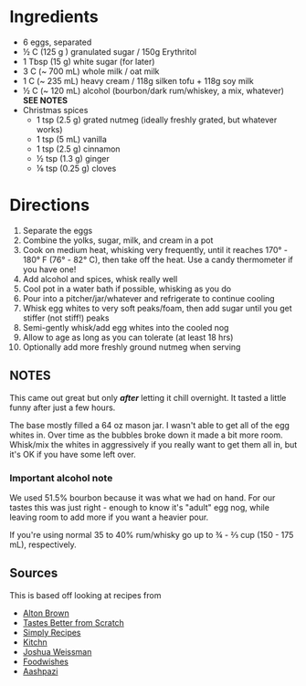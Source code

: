 # Ingredients

- 6 eggs, separated
- ½ C (125 g ) granulated sugar / 150g Erythritol	
- 1 Tbsp (15 g) white sugar (for later)
- 3 C (~ 700 mL) whole milk / oat milk
- 1 C (~ 235 mL) heavy cream / 118g silken tofu + 118g soy milk
- ½ C (~ 120 mL) alcohol (bourbon/dark rum/whiskey, a mix, whatever) **SEE NOTES**
- Christmas spices
  - 1 tsp (2.5 g) grated nutmeg (ideally freshly grated, but whatever works)
  - 1 tsp (5 mL) vanilla
  - 1 tsp (2.5 g) cinnamon
  - ½ tsp (1.3 g) ginger
  - ⅛ tsp (0.25 g) cloves

# Directions

1. Separate the eggs
2. Combine the yolks, sugar, milk, and cream in a pot
3. Cook on medium heat, whisking very frequently, until it reaches 170° - 180° F (76° - 82° C), then take off the heat. Use a candy thermometer if you have one!
4. Add alcohol and spices, whisk really well
5. Cool pot in a water bath if possible, whisking as you do
6. Pour into a pitcher/jar/whatever and refrigerate to continue cooling
7. Whisk egg whites to very soft peaks/foam, then add sugar until you get stiffer (not stiff!) peaks
8. Semi-gently whisk/add egg whites into the cooled nog
9. Allow to age as long as you can tolerate (at least 18 hrs)
10. Optionally add more freshly ground nutmeg when serving

## NOTES
This came out great but only ***after*** letting it chill overnight. It tasted a little funny after just a few hours.

The base mostly filled a 64 oz mason jar. I wasn't able to get all of the egg whites in.
Over time as the bubbles broke down it made a bit more room.
Whisk/mix the whites in aggressively if you really want to get them all in, but it's OK if you have some left over.

### Important alcohol note
We used 51.5% bourbon because it was what we had on hand. For our tastes this was just right - enough to know it's "adult" egg nog, while leaving room to add more if you want a heavier pour.

If you're using normal 35 to 40% rum/whisky go up to ¾ - ⅔ cup (150 - 175 mL), respectively.

## Sources
This is based off looking at recipes from
- [Alton Brown](https://www.foodnetwork.com/recipes/alton-brown/eggnog-recipe2-2013745)
- [Tastes Better from Scratch](https://tastesbetterfromscratch.com/homemade-eggnog/)
- [Simply Recipes](https://www.simplyrecipes.com/recipes/eggnog/)
- [Kitchn](https://www.thekitchn.com/how-to-make-homemade-eggnog-cooking-lessons-from-the-kitchn-214298)
- [Joshua Weissman](https://www.youtube.com/watch?v=ukB6v94vyKc)
- [Foodwishes](https://foodwishes.blogspot.com/2015/12/christmas-eggnog-maybe-i-do-like-it.html)
- [Aashpazi](https://www.youtube.com/watch?v=U5-WnoUmWOI)
